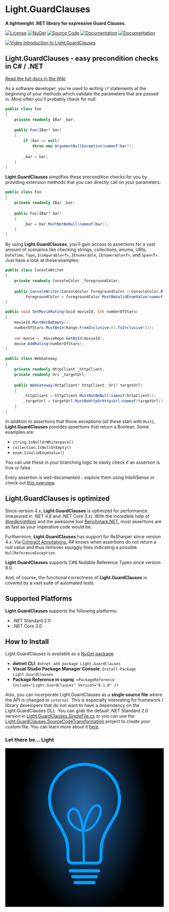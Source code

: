 # Light.GuardClauses
**A lightweight .NET library for expressive Guard Clauses.** 

[![License](https://img.shields.io/badge/License-MIT-green.svg?style=for-the-badge)](https://github.com/feO2x/Light.GuardClauses/blob/master/LICENSE)
[![NuGet](https://img.shields.io/badge/NuGet-8.1.0-blue.svg?style=for-the-badge)](https://www.nuget.org/packages/Light.GuardClauses/)
[![Source Code](https://img.shields.io/badge/Source%20Code-8.1.0-blue.svg?style=for-the-badge)](https://github.com/feO2x/Light.GuardClauses/blob/master/Light.GuardClauses.SingleFile.cs)
[![Documentation](https://img.shields.io/badge/Docs-Wiki-yellowgreen.svg?style=for-the-badge)](https://github.com/feO2x/Light.GuardClauses/wiki)
[![Documentation](https://img.shields.io/badge/Docs-Changelog-yellowgreen.svg?style=for-the-badge)](https://github.com/feO2x/Light.GuardClauses/releases)

[![Video introduction to Light.GuardClauses](https://raw.githubusercontent.com/feO2x/Light.GuardClauses/master/Images/version2-video-logo.png)](https://youtu.be/wTDY_Gt46vU) 

## Light.GuardClauses - easy precondition checks in C# / .NET

[Read the full docs in the Wiki](https://github.com/feO2x/Light.GuardClauses/wiki)

As a software developer, you're used to writing `if` statements at the beginning of your methods which validate the parameters that are passed in. Most often you'll probably check for null:

```csharp
public class Foo
{
    private readonly IBar _bar;
    
    public Foo(IBar? bar)
    {
        if (bar == null)
            throw new ArgumentNullException(nameof(bar));
        
        _bar = bar;
    }
}
```

**Light.GuardClauses** simplifies these precondition checks for you by providing extension methods that you can directly call on your parameters:

```csharp
public class Foo
{
    private readonly IBar _bar;
    
    public Foo(IBar? bar)
    {
        _bar = bar.MustNotBeNull(nameof(bar));
    }
}
```

By using **Light.GuardClauses**, you'll gain access to assertions for a vast amount of scenarios like checking strings, collections, enums, URIs, `DateTime`, `Type`, `IComparable<T>`, `IEnumerable`, `IEnumerable<T>`, and `Span<T>`. Just have a look at these examples:

```csharp
public class ConsoleWriter
{
    private readonly ConsoleColor _foregroundColor;

    public ConsoleWriter(ConsoleColor foregroundColor = ConsoleColor.Black) =>
        _foregroundColor = foregroundColor.MustBeValidEnumValue(nameof(foregroundColor));
}
```

```csharp
public void SetMovieRating(Guid movieId, int numberOfStars)
{
    movieId.MustNotBeEmpty();
    numberOfStars.MustBeIn(Range.FromInclusive(0).ToInclusive(5));
    
    var movie = _movieRepo.GetById(movieId);
    movie.AddRating(numberOfStars);
}
```

```csharp
public class WebGateway
{
    private readonly HttpClient _httpClient;
    private readonly Uri _targetUrl;

    public WebGateway(HttpClient? httpClient, Uri? targetUrl)
    {
        _httpClient = httpClient.MustNotBeNull(nameof(httpClient));
        _targetUrl = targetUrl.MustBeHttpOrHttpsUrl(nameof(targetUrl));
    }
}
```

In addition to assertions that throw exceptions (all these start with `Must`), **Light.GuardClauses** provides assertions that return a Boolean. Some examples are:
- `string.IsNullOrWhitespace()`
- `collection.IsNullOrEmpty()`
- `enum.IsValidEnumValue()`

You can use these in your branching logic to easily check if an assertion is true or false. 

Every assertion is well-documented - explore them using IntelliSense or check out [this overview](https://github.com/feO2x/Light.GuardClauses/wiki/Overview-of-All-Assertions).

## Light.GuardClauses is optimized

Since version 4.x, **Light.GuardClauses** is optimized for performance (measured in .NET 4.8 and .NET Core 3.x). With the incredible help of [@redknightlois](https://github.com/redknightlois) and the awesome tool [Benchmark.NET](https://github.com/dotnet/BenchmarkDotNet), most assertions are as fast as your imperative code would be.

Furthermore, **Light.GuardClauses** has support for ReSharper since version 4.x. Via [Contract Annotations](https://www.jetbrains.com/help/resharper/Contract_Annotations.html), R# knows when assertions do not return a null value and thus removes squiggly lines indicating a possible `NullReferenceException`.

**Light.GuardClauses** supports C#8 Nullable Reference Types since version 8.0.

And, of course, the functional correctness of **Light.GuardClauses** is covered by a vast suite of automated tests.

## Supported Platforms

**Light.GuardClauses** supports the following platforms:
- .NET Standard 2.0
- .NET Core 3.0

## How to Install

Light.GuardClauses is available as a [NuGet package](https://www.nuget.org/packages/Light.GuardClauses/).

- **dotnet CLI**: `dotnet add package Light.GuardClauses`
- **Visual Studio Package Manager Console**: `Install-Package Light.GuardClauses`
- **Package Reference in csproj**: `<PackageReference Include="Light.GuardClauses" Version="8.1.0" />`

Also, you can incorporate Light.GuardClauses as a **single source file** where the API is changed to `internal`. This is especially interesting for framework / library developers that do not want to have a dependency on the Light.GuardClauses DLL. You can grab the default .NET Standard 2.0 version in [Light.GuardClauses.SingleFile.cs](https://github.com/feO2x/Light.GuardClauses/blob/master/Light.GuardClauses.SingleFile.cs) or you can use the [Light.GuardClauses.SourceCodeTransformation](https://github.com/feO2x/Light.GuardClauses/tree/master/Code/Light.GuardClauses.SourceCodeTransformation) project to create your custom file. You can learn more about it  [here](https://github.com/feO2x/Light.GuardClauses/wiki/Including-Light.GuardClauses-as-source-code).

### Let there be... Light
![Light Libraries Logo](/Images/light_logo.png)
